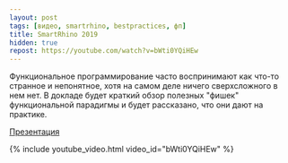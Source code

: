 ```yaml
---
layout: post
tags: [видео, smartrhino, bestpractices, фп]
title: SmartRhino 2019
hidden: true
repost: https://youtube.com/watch?v=bWti0YQiHEw
---
```


Функциональное программирование часто воспринимают как что-то странное и непонятное, хотя на самом деле ничего сверхсложного в нем нет. В докладе будет краткий обзор полезных "фишек" функциональной парадигмы и будет рассказано, что они дают на практике.

[Презентация](/assets/talks/2019-functional-programming.pdf)

{% include youtube_video.html video_id="bWti0YQiHEw" %}

